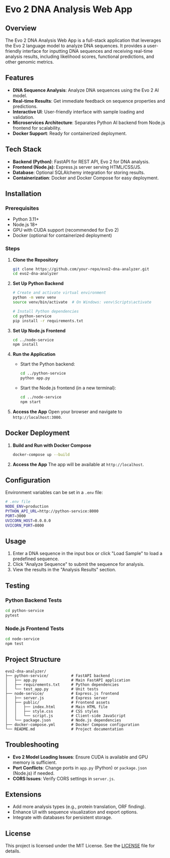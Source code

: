 # Evo 2 DNA Analysis Web App

## Overview

The Evo 2 DNA Analysis Web App is a full-stack application that leverages the Evo 2 language model to analyze DNA sequences. It provides a user-friendly interface for inputting DNA sequences and receiving real-time analysis results, including likelihood scores, functional predictions, and other genomic metrics.

## Features

- **DNA Sequence Analysis**: Analyze DNA sequences using the Evo 2 AI model.
- **Real-time Results**: Get immediate feedback on sequence properties and predictions.
- **Interactive UI**: User-friendly interface with sample loading and validation.
- **Microservices Architecture**: Separates Python AI backend from Node.js frontend for scalability.
- **Docker Support**: Ready for containerized deployment.

## Tech Stack

- **Backend (Python)**: FastAPI for REST API, Evo 2 for DNA analysis.
- **Frontend (Node.js)**: Express.js server serving HTML/CSS/JS.
- **Database**: Optional SQLAlchemy integration for storing results.
- **Containerization**: Docker and Docker Compose for easy deployment.

## Installation

### Prerequisites

- Python 3.11+
- Node.js 18+
- GPU with CUDA support (recommended for Evo 2)
- Docker (optional for containerized deployment)

### Steps

1. **Clone the Repository**
   ```bash
   git clone https://github.com/your-repo/evo2-dna-analyzer.git
   cd evo2-dna-analyzer
   ```

2. **Set Up Python Backend**
   ```bash
   # Create and activate virtual environment
   python -m venv venv
   source venv/bin/activate  # On Windows: venv\Scripts\activate

   # Install Python dependencies
   cd python-service
   pip install -r requirements.txt
   ```

3. **Set Up Node.js Frontend**
   ```bash
   cd ../node-service
   npm install
   ```

4. **Run the Application**
   - Start the Python backend:
     ```bash
     cd ../python-service
     python app.py
     ```
   - Start the Node.js frontend (in a new terminal):
     ```bash
     cd ../node-service
     npm start
     ```

5. **Access the App**
   Open your browser and navigate to `http://localhost:3000`.

## Docker Deployment

1. **Build and Run with Docker Compose**
   ```bash
   docker-compose up --build
   ```

2. **Access the App**
   The app will be available at `http://localhost`.

## Configuration

Environment variables can be set in a `.env` file:

```bash
# .env file
NODE_ENV=production
PYTHON_API_URL=http://python-service:8000
PORT=3000
UVICORN_HOST=0.0.0.0
UVICORN_PORT=8000
```

## Usage

1. Enter a DNA sequence in the input box or click "Load Sample" to load a predefined sequence.
2. Click "Analyze Sequence" to submit the sequence for analysis.
3. View the results in the "Analysis Results" section.

## Testing

### Python Backend Tests
```bash
cd python-service
pytest
```

### Node.js Frontend Tests
```bash
cd node-service
npm test
```

## Project Structure

```
evo2-dna-analyzer/
├── python-service/          # FastAPI backend
│   ├── app.py               # Main FastAPI application
│   ├── requirements.txt     # Python dependencies
│   └── test_app.py          # Unit tests
├── node-service/            # Express.js frontend
│   ├── server.js            # Express server
│   ├── public/              # Frontend assets
│   │   ├── index.html       # Main HTML file
│   │   ├── style.css        # CSS styles
│   │   └── script.js        # Client-side JavaScript
│   └── package.json         # Node.js dependencies
├── docker-compose.yml       # Docker Compose configuration
└── README.md                # Project documentation
```

## Troubleshooting

- **Evo 2 Model Loading Issues**: Ensure CUDA is available and GPU memory is sufficient.
- **Port Conflicts**: Change ports in `app.py` (Python) or `package.json` (Node.js) if needed.
- **CORS Issues**: Verify CORS settings in `server.js`.

## Extensions

- Add more analysis types (e.g., protein translation, ORF finding).
- Enhance UI with sequence visualization and export options.
- Integrate with databases for persistent storage.

## License

This project is licensed under the MIT License. See the [LICENSE](LICENSE) file for details.